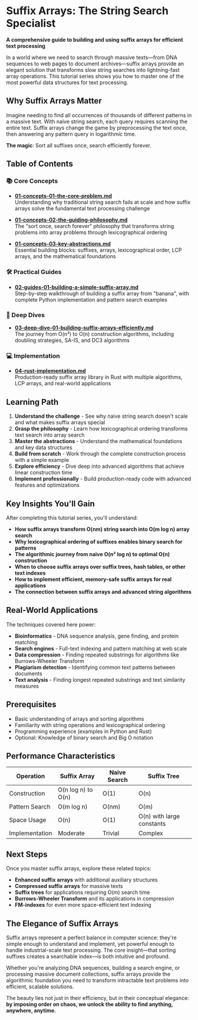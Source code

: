 # Suffix Arrays: The String Search Specialist

**A comprehensive guide to building and using suffix arrays for efficient text processing**

In a world where we need to search through massive texts—from DNA sequences to web pages to document archives—suffix arrays provide an elegant solution that transforms slow string searches into lightning-fast array operations. This tutorial series shows you how to master one of the most powerful data structures for text processing.

## Why Suffix Arrays Matter

Imagine needing to find all occurrences of thousands of different patterns in a massive text. With naive string search, each query requires scanning the entire text. Suffix arrays change the game by preprocessing the text once, then answering any pattern query in logarithmic time.

**The magic**: Sort all suffixes once, search efficiently forever.

## Table of Contents

### 📚 Core Concepts

- **[01-concepts-01-the-core-problem.md](01-concepts-01-the-core-problem.md)**  
  Understanding why traditional string search fails at scale and how suffix arrays solve the fundamental text processing challenge

- **[01-concepts-02-the-guiding-philosophy.md](01-concepts-02-the-guiding-philosophy.md)**  
  The "sort once, search forever" philosophy that transforms string problems into array problems through lexicographical ordering

- **[01-concepts-03-key-abstractions.md](01-concepts-03-key-abstractions.md)**  
  Essential building blocks: suffixes, arrays, lexicographical order, LCP arrays, and the mathematical foundations

### 🛠️ Practical Guides

- **[02-guides-01-building-a-simple-suffix-array.md](02-guides-01-building-a-simple-suffix-array.md)**  
  Step-by-step walkthrough of building a suffix array from "banana", with complete Python implementation and pattern search examples

### 🧠 Deep Dives

- **[03-deep-dive-01-building-suffix-arrays-efficiently.md](03-deep-dive-01-building-suffix-arrays-efficiently.md)**  
  The journey from O(n²) to O(n) construction algorithms, including doubling strategies, SA-IS, and DC3 algorithms

### 💻 Implementation

- **[04-rust-implementation.md](04-rust-implementation.md)**  
  Production-ready suffix array library in Rust with multiple algorithms, LCP arrays, and real-world applications

## Learning Path

1. **Understand the challenge** - See why naive string search doesn't scale and what makes suffix arrays special
2. **Grasp the philosophy** - Learn how lexicographical ordering transforms text search into array search
3. **Master the abstractions** - Understand the mathematical foundations and key data structures
4. **Build from scratch** - Work through the complete construction process with a simple example
5. **Explore efficiency** - Dive deep into advanced algorithms that achieve linear construction time
6. **Implement professionally** - Build production-ready code with advanced features and optimizations

## Key Insights You'll Gain

After completing this tutorial series, you'll understand:

- **How suffix arrays transform O(nm) string search into O(m log n) array search**
- **Why lexicographical ordering of suffixes enables binary search for patterns**
- **The algorithmic journey from naive O(n² log n) to optimal O(n) construction**
- **When to choose suffix arrays over suffix trees, hash tables, or other text indexes**
- **How to implement efficient, memory-safe suffix arrays for real applications**
- **The connection between suffix arrays and advanced string algorithms**

## Real-World Applications

The techniques covered here power:

- **Bioinformatics** - DNA sequence analysis, gene finding, and protein matching
- **Search engines** - Full-text indexing and pattern matching at web scale
- **Data compression** - Finding repeated substrings for algorithms like Burrows-Wheeler Transform
- **Plagiarism detection** - Identifying common text patterns between documents
- **Text analysis** - Finding longest repeated substrings and text similarity measures

## Prerequisites

- Basic understanding of arrays and sorting algorithms
- Familiarity with string operations and lexicographical ordering
- Programming experience (examples in Python and Rust)
- Optional: Knowledge of binary search and Big O notation

## Performance Characteristics

| Operation | Suffix Array | Naive Search | Suffix Tree |
|-----------|--------------|--------------|-------------|
| Construction | O(n log n) to O(n) | O(1) | O(n) |
| Pattern Search | O(m log n) | O(nm) | O(m) |
| Space Usage | O(n) | O(1) | O(n) with large constants |
| Implementation | Moderate | Trivial | Complex |

## Next Steps

Once you master suffix arrays, explore these related topics:
- **Enhanced suffix arrays** with additional auxiliary structures
- **Compressed suffix arrays** for massive texts
- **Suffix trees** for applications requiring O(m) search time
- **Burrows-Wheeler Transform** and its applications in compression
- **FM-indexes** for even more space-efficient text indexing

## The Elegance of Suffix Arrays

Suffix arrays represent a perfect balance in computer science: they're simple enough to understand and implement, yet powerful enough to handle industrial-scale text processing. The core insight—that sorting suffixes creates a searchable index—is both intuitive and profound.

Whether you're analyzing DNA sequences, building a search engine, or processing massive document collections, suffix arrays provide the algorithmic foundation you need to transform intractable text problems into efficient, scalable solutions.

The beauty lies not just in their efficiency, but in their conceptual elegance: **by imposing order on chaos, we unlock the ability to find anything, anywhere, anytime.**